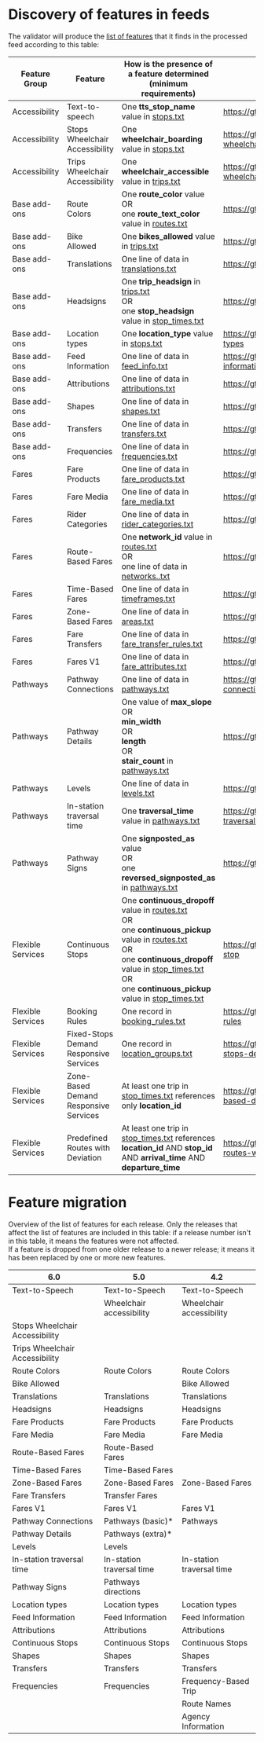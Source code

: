 # Discovery of features in feeds

The validator will produce the [list of features](https://gtfs.org/getting_started/features/overview/) that it finds in the processed feed according to this table:

| Feature Group              | Feature                   | How is the presence of a feature determined (minimum requirements)  |   Documentation Link                                                                                                                                                                                                                                                                                                                                                                            |
|--------------------------|---------------------------|---------------------------------------------------------------------------------------------------------------------------------------------------------------------------------------------------------------------------------------------------------------------------------------------------------------------------------------------------------------------------------------------------------------------------------------------------|---|
| Accessibility             | Text-to-speech            | One **tts_stop_name** value in [stops.txt](https://gtfs.org/schedule/reference/#stopstxt)  |   https://gtfs.org/getting_started/features/accessibility/#text-to-speech |
| Accessibility             | Stops Wheelchair Accessibility   | One **wheelchair_boarding** value in [stops.txt](https://gtfs.org/documentation/schedule/reference/#stopstxt) |  https://gtfs.org/getting_started/features/accessibility/#stops-wheelchair-accessibility |
| Accessibility             | Trips Wheelchair Accessibility   | One **wheelchair_accessible** value in [trips.txt](https://gtfs.org/documentation/schedule/reference/#tripstxt) |   https://gtfs.org/getting_started/features/accessibility/#trips-wheelchair-accessibility |
| Base add-ons            | Route Colors              | One **route_color** value <br>OR<br>one **route_text_color** value in [routes.txt](https://gtfs.org/schedule/reference/#routestxt)    |    https://gtfs.org/getting_started/features/base_add-ons/#route-colors |
| Base add-ons            | Bike Allowed              | One **bikes_allowed** value in [trips.txt](https://gtfs.org/schedule/reference/#tripstxt)  |  https://gtfs.org/getting_started/features/base_add-ons/#bike-allowed|
| Base add-ons           | Translations              | One line of data in [translations.txt](https://gtfs.org/schedule/reference/#translationstxt)  |  https://gtfs.org/getting_started/features/base_add-ons/#translations |
| Base add-ons             | Headsigns                 | One **trip_headsign** in [trips.txt](https://gtfs.org/schedule/reference/#tripstxt)<br>OR<br>one **stop_headsign** value in [stop_times.txt](https://gtfs.org/schedule/reference/#stop_timestxt)  | https://gtfs.org/getting_started/features/base_add-ons/#headsigns      |       
| Base add-ons                | Location types            | One **location_type** value in [stops.txt](https://gtfs.org/schedule/reference/#stopstxt)    | https://gtfs.org/getting_started/features/base_add-ons/#location-types |
| Base add-ons                | Feed Information          | One line of data in [feed_info.txt](https://gtfs.org/schedule/reference/#feed_infotxt)  |  https://gtfs.org/getting_started/features/base_add-ons/#feed-information |
| Base add-ons                | Attributions              | One line of data in [attributions.txt](https://gtfs.org/schedule/reference/#attributionstxt) |   https://gtfs.org/getting_started/features/base_add-ons/#attributions|
| Base add-ons                  | Shapes                    | One line of data in [shapes.txt](https://gtfs.org/schedule/reference/#shapestxt)      |   https://gtfs.org/getting_started/features/base_add-ons/#shapes |   
| Base add-ons               | Transfers                 | One line of data in [transfers.txt](https://gtfs.org/schedule/reference/#transferstxt)     | https://gtfs.org/getting_started/features/base_add-ons/#transfers  |
| Base add-ons | Frequencies | One line of data in [frequencies.txt](https://gtfs.org/schedule/reference/#frequenciestxt)    | https://gtfs.org/getting_started/features/base_add-ons/#frequencies  |
| Fares                    | Fare Products             | One line of data in [fare_products.txt](https://gtfs.org/schedule/reference/#fare_productstxt)  | https://gtfs.org/getting_started/features/fares/#fare-products |                                                                                                                      
| Fares                    | Fare Media                | One line of data in [fare_media.txt](https://gtfs.org/schedule/reference/#fare_mediatxt) |  https://gtfs.org/getting_started/features/fares/#fare-media |
| Fares                    | Rider Categories                | One line of data in [rider_categories.txt](https://gtfs.org/schedule/reference/#ridercategoriestxt) |  https://gtfs.org/getting_started/features/fares/#rider-categories |
| Fares                    | Route-Based Fares         | One **network_id** value in [routes.txt](https://gtfs.org/schedule/reference/#routestxt)<br/>OR<br/>one line of data in [networks..txt](https://gtfs.org/schedule/reference/#networkstxt)   |    https://gtfs.org/getting_started/features/fares/#route-based-fares   |
| Fares                    | Time-Based Fares          | One line of data in [timeframes.txt](https://gtfs.org/schedule/reference/#timeframestxt)   | https://gtfs.org/getting_started/features/fares/#time-based-fares  |
| Fares                    | Zone-Based Fares          | One line of data in [areas.txt](https://gtfs.org/schedule/reference/#areastxt)   |     https://gtfs.org/getting_started/features/fares/#zone-based-fares |
| Fares                    | Fare Transfers           | One line of data in [fare_transfer_rules.txt](https://gtfs.org/schedule/reference/#fare_transfer_rulestxt)    |    https://gtfs.org/getting_started/features/fares/#fare-transfers |
| Fares                    | Fares V1                  | One line of data in [fare_attributes.txt](https://gtfs.org/schedule/reference/#fare_attributestxt)   |   https://gtfs.org/getting_started/features/fares/#fares-v1 |
| Pathways                 | Pathway Connections         | One line of data in [pathways.txt](https://gtfs.org/schedule/reference/#pathwaystxt)     |  https://gtfs.org/getting_started/features/pathways/#pathway-connections |
| Pathways                 | Pathway Details         | One value of **max_slope**<br/>OR<br/>**min_width** <br/>OR<br/>**length** <br/>OR<br/>**stair_count** in [pathways.txt](https://gtfs.org/schedule/reference/#pathwaystxt) | https://gtfs.org/getting_started/features/pathways/#pathway-details |
| Pathways                 | Levels                    | One line of data in [levels.txt](https://gtfs.org/schedule/reference/#levelstxt)     |   https://gtfs.org/getting_started/features/pathways/#levels  |
| Pathways                 | In-station traversal time | One **traversal_time** value in [pathways.txt](https://gtfs.org/schedule/reference/#pathwaystxt)   |   https://gtfs.org/getting_started/features/pathways/#in-station-traversal-time                                                                                                                                                                                                                                                                                                                                            |
| Pathways                 | Pathway Signs       | One **signposted_as** value<br/>OR<br/>one **reversed_signposted_as** in [pathways.txt](https://gtfs.org/schedule/reference/#pathwaystxt) |       https://gtfs.org/getting_started/features/pathways/#pathway-signs     |                                                                                                                                                                                                                                                                                                                                                                                                                                                                                                                                                                                     
| Flexible Services        | Continuous Stops          | One **continuous_dropoff** value in [routes.txt](https://gtfs.org/schedule/reference/#routestxt)<br/>OR<br/>one **continuous_pickup** value in [routes.txt](https://gtfs.org/schedule/reference/#routestxt)<br/>OR<br/>one **continuous_dropoff** value in [stop_times.txt](https://gtfs.org/schedule/reference/#stop_timestxt)<br/>OR<br/>one **continuous_pickup** value in [stop_times.txt](https://gtfs.org/schedule/reference/#stop_timestxt) |https://gtfs.org/getting_started/features/flexible_services/#continuous-stop |
| Flexible Services        | Booking Rules          | One record in [booking_rules.txt](https://gtfs.org/documentation/schedule/reference/#booking_rulestxt) |https://gtfs.org/getting_started/features/flexible_services/#booking-rules|
| Flexible Services        | Fixed-Stops Demand Responsive Services         | One record in [location_groups.txt](https://gtfs.org/documentation/schedule/reference/#location_groupstxt) |https://gtfs.org/getting_started/features/flexible_services/#fixed-stops-demand-responsive-services|
| Flexible Services        | Zone-Based Demand Responsive Services         | At least one trip in [stop_times.txt](https://gtfs.org/documentation/schedule/reference/#stop_timestxt) references only **location_id**|https://gtfs.org/getting_started/features/flexible_services/#zone-based-demand-responsive-services|
| Flexible Services        | Predefined Routes with Deviation        | At least one trip in [stop_times.txt](https://gtfs.org/documentation/schedule/reference/#stop_timestxt) references **location_id** AND **stop_id** AND **arrival_time** AND **departure_time**|https://gtfs.org/getting_started/features/flexible_services/#predefined-routes-with-deviation|

# Feature migration

Overview of the list of features for each release. Only the releases that affect the list of features are included in this table: if a release number isn't in this table, it means the features were not affected.  
If a feature is dropped from one older release to a newer release; it means it has been replaced by one or more new features.


| 6.0 | 5.0 | 4.2 | 
|-----|-----|-----|
|Text-to-Speech|Text-to-Speech|Text-to-Speech|
||Wheelchair accessibility|Wheelchair accessibility|
|Stops Wheelchair Accessibility||
|Trips Wheelchair Accessibility||
|Route Colors|Route Colors|Route Colors|
|Bike Allowed||Bike Allowed|Bike Allowed|
|Translations|Translations|Translations|
|Headsigns|Headsigns|Headsigns|
|Fare Products|Fare Products|Fare Products|
|Fare Media|Fare Media|Fare Media|
|Route-Based Fares|Route-Based Fares||
|Time-Based Fares|Time-Based Fares||
|Zone-Based Fares|Zone-Based Fares|Zone-Based Fares|
|Fare Transfers|Transfer Fares||
|Fares V1|Fares V1|Fares V1|
|Pathway Connections|Pathways (basic)* |Pathways|
|Pathway Details|Pathways (extra)* ||
|Levels|Levels||
|In-station traversal time|In-station traversal time|In-station traversal time|
|Pathway Signs|Pathways directions||
|Location types|Location types|Location types|
|Feed Information|Feed Information|Feed Information|
|Attributions|Attributions|Attributions|
|Continuous Stops|Continuous Stops|Continuous Stops|
|Shapes|Shapes|Shapes|
|Transfers|Transfers|Transfers|
|Frequencies|Frequencies|Frequency-Based Trip|
|||Route Names|
|||Agency Information|

